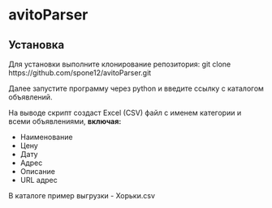 # avitoParser

## Установка

<p>Для установки выполните клонирование репозитория: git clone https://github.com/spone12/avitoParser.git</p>
<p>Далее запустите программу через python и введите ссылку с каталогом объявлений.</p>
<p>На выводе скрипт создаст Excel (CSV) файл с именем категории и всеми объявлениями, <b>включая:</b> </p>
<ul>
    <li>Наименование</li>
    <li>Цену</li>
    <li>Дату</li>
    <li>Адрес</li>
    <li>Описание</li>
    <li>URL адрес</li>
</ul>

<p>В каталоге пример выгрузки - Хорьки.csv</p>